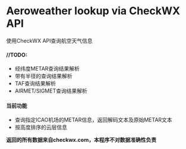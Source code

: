 # Aeroweather lookup via CheckWX API

使用CheckWX API查询航空天气信息

#### //TODO:
- 经纬度METAR查询结果解析
- 带有半径的查询结果解析
- TAF查询结果解析
- AIRMET/SIGMET查询结果解析

#### 当前功能
- 查询指定ICAO机场的METAR信息，返回解码文本及原始METAR文本
- 按高度排序的云层信息

**返回的所有数据来自checkwx.com，本程序不对数据准确性负责**